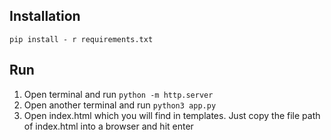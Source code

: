 ## Installation

`pip install - r requirements.txt`

## Run

1. Open terminal and run `python -m http.server`
2. Open another terminal and run `python3 app.py`
3. Open index.html which you will find in templates. Just copy the file path of index.html into a browser and hit enter
